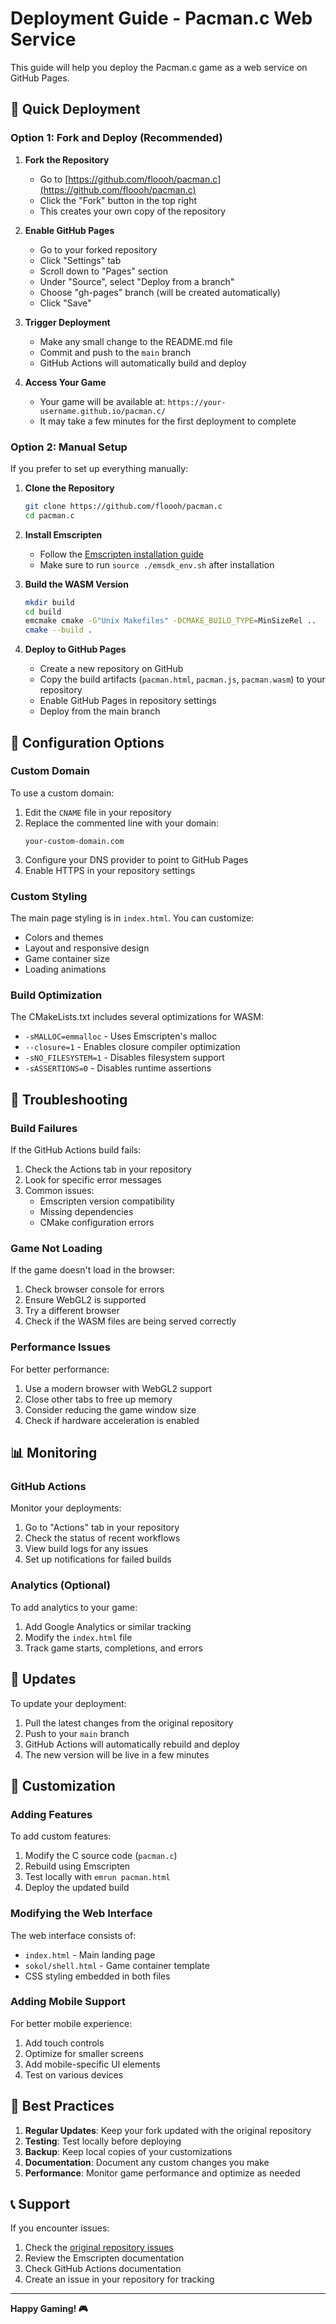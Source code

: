 # Deployment Guide - Pacman.c Web Service

This guide will help you deploy the Pacman.c game as a web service on GitHub Pages.

## 🚀 Quick Deployment

### Option 1: Fork and Deploy (Recommended)

1. **Fork the Repository**
   - Go to [https://github.com/floooh/pacman.c](https://github.com/floooh/pacman.c)
   - Click the "Fork" button in the top right
   - This creates your own copy of the repository

2. **Enable GitHub Pages**
   - Go to your forked repository
   - Click "Settings" tab
   - Scroll down to "Pages" section
   - Under "Source", select "Deploy from a branch"
   - Choose "gh-pages" branch (will be created automatically)
   - Click "Save"

3. **Trigger Deployment**
   - Make any small change to the README.md file
   - Commit and push to the `main` branch
   - GitHub Actions will automatically build and deploy

4. **Access Your Game**
   - Your game will be available at: `https://your-username.github.io/pacman.c/`
   - It may take a few minutes for the first deployment to complete

### Option 2: Manual Setup

If you prefer to set up everything manually:

1. **Clone the Repository**
   ```bash
   git clone https://github.com/floooh/pacman.c
   cd pacman.c
   ```

2. **Install Emscripten**
   - Follow the [Emscripten installation guide](https://emscripten.org/docs/getting_started/downloads.html)
   - Make sure to run `source ./emsdk_env.sh` after installation

3. **Build the WASM Version**
   ```bash
   mkdir build
   cd build
   emcmake cmake -G"Unix Makefiles" -DCMAKE_BUILD_TYPE=MinSizeRel ..
   cmake --build .
   ```

4. **Deploy to GitHub Pages**
   - Create a new repository on GitHub
   - Copy the build artifacts (`pacman.html`, `pacman.js`, `pacman.wasm`) to your repository
   - Enable GitHub Pages in repository settings
   - Deploy from the main branch

## 🔧 Configuration Options

### Custom Domain

To use a custom domain:

1. Edit the `CNAME` file in your repository
2. Replace the commented line with your domain:
   ```
   your-custom-domain.com
   ```
3. Configure your DNS provider to point to GitHub Pages
4. Enable HTTPS in your repository settings

### Custom Styling

The main page styling is in `index.html`. You can customize:

- Colors and themes
- Layout and responsive design
- Game container size
- Loading animations

### Build Optimization

The CMakeLists.txt includes several optimizations for WASM:

- `-sMALLOC=emmalloc` - Uses Emscripten's malloc
- `--closure=1` - Enables closure compiler optimization
- `-sNO_FILESYSTEM=1` - Disables filesystem support
- `-sASSERTIONS=0` - Disables runtime assertions

## 🐛 Troubleshooting

### Build Failures

If the GitHub Actions build fails:

1. Check the Actions tab in your repository
2. Look for specific error messages
3. Common issues:
   - Emscripten version compatibility
   - Missing dependencies
   - CMake configuration errors

### Game Not Loading

If the game doesn't load in the browser:

1. Check browser console for errors
2. Ensure WebGL2 is supported
3. Try a different browser
4. Check if the WASM files are being served correctly

### Performance Issues

For better performance:

1. Use a modern browser with WebGL2 support
2. Close other tabs to free up memory
3. Consider reducing the game window size
4. Check if hardware acceleration is enabled

## 📊 Monitoring

### GitHub Actions

Monitor your deployments:

1. Go to "Actions" tab in your repository
2. Check the status of recent workflows
3. View build logs for any issues
4. Set up notifications for failed builds

### Analytics (Optional)

To add analytics to your game:

1. Add Google Analytics or similar tracking
2. Modify the `index.html` file
3. Track game starts, completions, and errors

## 🔄 Updates

To update your deployment:

1. Pull the latest changes from the original repository
2. Push to your `main` branch
3. GitHub Actions will automatically rebuild and deploy
4. The new version will be live in a few minutes

## 📝 Customization

### Adding Features

To add custom features:

1. Modify the C source code (`pacman.c`)
2. Rebuild using Emscripten
3. Test locally with `emrun pacman.html`
4. Deploy the updated build

### Modifying the Web Interface

The web interface consists of:

- `index.html` - Main landing page
- `sokol/shell.html` - Game container template
- CSS styling embedded in both files

### Adding Mobile Support

For better mobile experience:

1. Add touch controls
2. Optimize for smaller screens
3. Add mobile-specific UI elements
4. Test on various devices

## 🎯 Best Practices

1. **Regular Updates**: Keep your fork updated with the original repository
2. **Testing**: Test locally before deploying
3. **Backup**: Keep local copies of your customizations
4. **Documentation**: Document any custom changes you make
5. **Performance**: Monitor game performance and optimize as needed

## 📞 Support

If you encounter issues:

1. Check the [original repository issues](https://github.com/floooh/pacman.c/issues)
2. Review the Emscripten documentation
3. Check GitHub Actions documentation
4. Create an issue in your repository for tracking

---

**Happy Gaming! 🎮** 